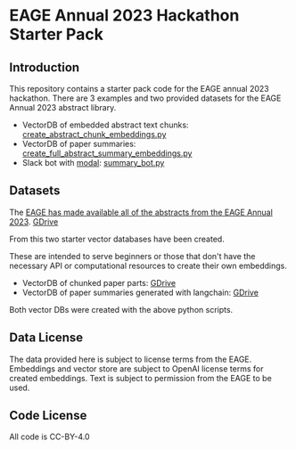 # EAGE Annual 2023 Hackathon Starter Pack

## Introduction
This repository contains a starter pack code for the EAGE annual 2023 hackathon.
There are 3 examples and two provided datasets for the EAGE Annual 2023 abstract library.

- VectorDB of embedded abstract text chunks: [create_abstract_chunk_embeddings.py](https://github.com/LukasMosser/EAGE-Hackathon-2023-Starter-Pack/blob/master/create_abstract_chunk_embeddings.py)
- VectorDB of paper summaries: [create_full_abstract_summary_embeddings.py](https://github.com/LukasMosser/EAGE-Hackathon-2023-Starter-Pack/blob/master/create_full_abstract_summary_embeddings.py)
- Slack bot with [modal](https://modal.com/): [summary_bot.py](https://github.com/LukasMosser/EAGE-Hackathon-2023-Starter-Pack/blob/master/summary_bot.py)

## Datasets
The [EAGE has made available all of the abstracts from the EAGE Annual 2023](https://files.eage.org/index.php/s/RK3RHJ2P8Tn3Wb9).
[GDrive](https://drive.google.com/drive/folders/1zw9-kiMypuyj09aWBXQKKtik3wIQsCRK?usp=sharing)

From this two starter vector databases have been created.

These are intended to serve beginners or those that don't have the necessary API or computational resources to create their own embeddings.
- VectorDB of chunked paper parts: [GDrive](https://drive.google.com/drive/folders/1zw9-kiMypuyj09aWBXQKKtik3wIQsCRK?usp=sharing)
- VectorDB of paper summaries generated with langchain: [GDrive](https://drive.google.com/drive/folders/1zw9-kiMypuyj09aWBXQKKtik3wIQsCRK?usp=sharing)

Both vector DBs were created with the above python scripts.

## Data License
The data provided here is subject to license terms from the EAGE.
Embeddings and vector store are subject to OpenAI license terms for created embeddings.
Text is subject to permission from the EAGE to be used.

## Code License
All code is CC-BY-4.0
